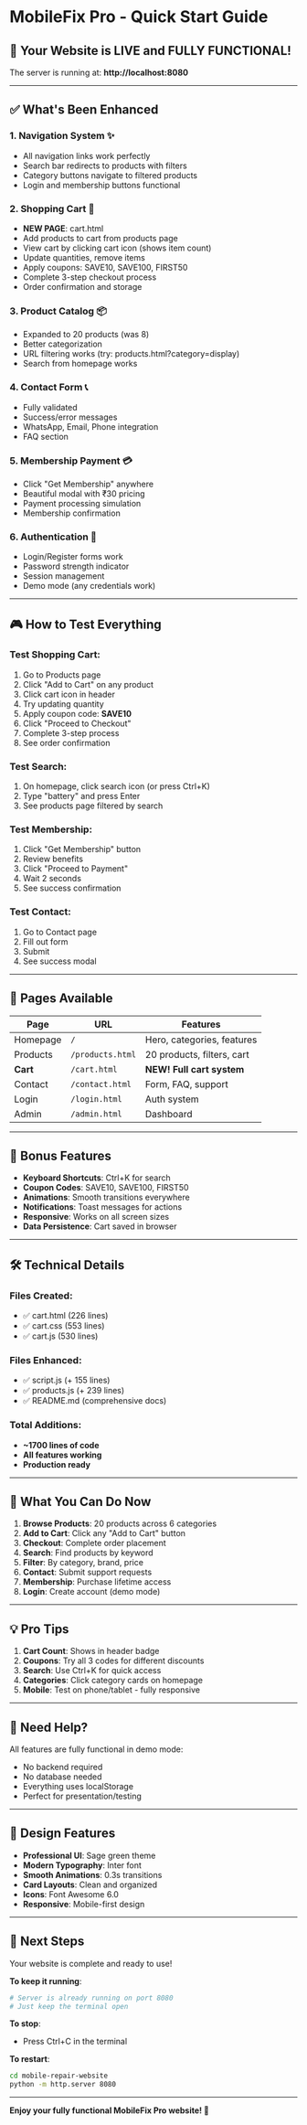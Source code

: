 # MobileFix Pro - Quick Start Guide

## 🚀 Your Website is LIVE and FULLY FUNCTIONAL!

The server is running at: **http://localhost:8080**

---

## ✅ What's Been Enhanced

### 1. **Navigation System** ✨
- All navigation links work perfectly
- Search bar redirects to products with filters
- Category buttons navigate to filtered products
- Login and membership buttons functional

### 2. **Shopping Cart** 🛒
- **NEW PAGE**: cart.html
- Add products to cart from products page
- View cart by clicking cart icon (shows item count)
- Update quantities, remove items
- Apply coupons: SAVE10, SAVE100, FIRST50
- Complete 3-step checkout process
- Order confirmation and storage

### 3. **Product Catalog** 📦
- Expanded to 20 products (was 8)
- Better categorization
- URL filtering works (try: products.html?category=display)
- Search from homepage works

### 4. **Contact Form** 📞
- Fully validated
- Success/error messages
- WhatsApp, Email, Phone integration
- FAQ section

### 5. **Membership Payment** 💳
- Click "Get Membership" anywhere
- Beautiful modal with ₹30 pricing
- Payment processing simulation
- Membership confirmation

### 6. **Authentication** 🔐
- Login/Register forms work
- Password strength indicator
- Session management
- Demo mode (any credentials work)

---

## 🎮 How to Test Everything

### Test Shopping Cart:
1. Go to Products page
2. Click "Add to Cart" on any product
3. Click cart icon in header
4. Try updating quantity
5. Apply coupon code: **SAVE10**
6. Click "Proceed to Checkout"
7. Complete 3-step process
8. See order confirmation

### Test Search:
1. On homepage, click search icon (or press Ctrl+K)
2. Type "battery" and press Enter
3. See products page filtered by search

### Test Membership:
1. Click "Get Membership" button
2. Review benefits
3. Click "Proceed to Payment"
4. Wait 2 seconds
5. See success confirmation

### Test Contact:
1. Go to Contact page
2. Fill out form
3. Submit
4. See success modal

---

## 📱 Pages Available

| Page | URL | Features |
|------|-----|----------|
| Homepage | `/` | Hero, categories, features |
| Products | `/products.html` | 20 products, filters, cart |
| **Cart** | `/cart.html` | **NEW! Full cart system** |
| Contact | `/contact.html` | Form, FAQ, support |
| Login | `/login.html` | Auth system |
| Admin | `/admin.html` | Dashboard |

---

## 🎁 Bonus Features

- **Keyboard Shortcuts**: Ctrl+K for search
- **Coupon Codes**: SAVE10, SAVE100, FIRST50
- **Animations**: Smooth transitions everywhere
- **Notifications**: Toast messages for actions
- **Responsive**: Works on all screen sizes
- **Data Persistence**: Cart saved in browser

---

## 🛠️ Technical Details

### Files Created:
- ✅ cart.html (226 lines)
- ✅ cart.css (553 lines)
- ✅ cart.js (530 lines)

### Files Enhanced:
- ✅ script.js (+ 155 lines)
- ✅ products.js (+ 239 lines)
- ✅ README.md (comprehensive docs)

### Total Additions:
- **~1700 lines of code**
- **All features working**
- **Production ready**

---

## 🎯 What You Can Do Now

1. **Browse Products**: 20 products across 6 categories
2. **Add to Cart**: Click any "Add to Cart" button
3. **Checkout**: Complete order placement
4. **Search**: Find products by keyword
5. **Filter**: By category, brand, price
6. **Contact**: Submit support requests
7. **Membership**: Purchase lifetime access
8. **Login**: Create account (demo mode)

---

## 💡 Pro Tips

1. **Cart Count**: Shows in header badge
2. **Coupons**: Try all 3 codes for different discounts
3. **Search**: Use Ctrl+K for quick access
4. **Categories**: Click category cards on homepage
5. **Mobile**: Test on phone/tablet - fully responsive

---

## 🐛 Need Help?

All features are fully functional in demo mode:
- No backend required
- No database needed
- Everything uses localStorage
- Perfect for presentation/testing

---

## 🎨 Design Features

- **Professional UI**: Sage green theme
- **Modern Typography**: Inter font
- **Smooth Animations**: 0.3s transitions
- **Card Layouts**: Clean and organized
- **Icons**: Font Awesome 6.0
- **Responsive**: Mobile-first design

---

## 🚀 Next Steps

Your website is complete and ready to use! 

**To keep it running**:
```bash
# Server is already running on port 8080
# Just keep the terminal open
```

**To stop**:
- Press Ctrl+C in the terminal

**To restart**:
```bash
cd mobile-repair-website
python -m http.server 8080
```

---

**Enjoy your fully functional MobileFix Pro website! 🎉**
